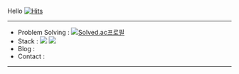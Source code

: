 Hello [![Hits](https://hits.seeyoufarm.com/api/count/incr/badge.svg?url=https%3A%2F%2Fgithub.com%2F2taezeat&count_bg=%2379C83D&title_bg=%23555555&icon=&icon_color=%23E7E7E7&title=hits&edge_flat=false)](https://hits.seeyoufarm.com)    

---

- Problem Solving : [![Solved.ac프로필](http://mazassumnida.wtf/api/mini/generate_badge?boj=2tae)](https://solved.ac/2tae)
- Stack : <img src="https://img.shields.io/badge/Android-00000?style=flat-square&logo=Android&logoColor=black"/> <img src="https://img.shields.io/badge/Kotlin-000000?style=flat-square&logo=Kotlin"/>
- Blog : 
- Contact : 

---
<!-- ![Anurag's GitHub stats](https://github-readme-stats.vercel.app/api?username=2taezeat&show_icons=true&theme=dark) -->
